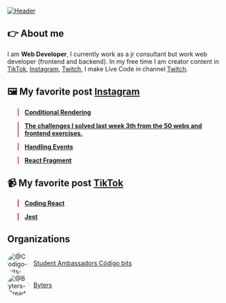 [![Header](https://raw.githubusercontent.com/alexandercddev/alexandercddev/main/banner-github.jpg "Header")](https://www.youtube.com/channel/UCmXXKj2lTr8J1zh3KCTj2XQ?sub_confirmation=1)

## 👉 About me
I am **Web Developer**, I currently work as a jr consultant but work web developer (frontend and backend). In my free time I am creator content in [TikTok](https://www.tiktok.com/@alexandercds), [Instagram](https://www.instagram.com/alexandercds.cs/?hl=es-la), [Twitch](https://twitch.tv/arthurreset), I make Live Code in channel [Twitch](https://twitch.tv/arthurreset).

## 🖼️ My favorite post [Instagram](https://www.instagram.com/alexandercds.cs/?hl=es-la)
<div>
    <blockquote style="border-color: #e43f5d"> 
        <a href="https://www.instagram.com/p/CUm_l-CtBaG/" target="_blank"> 
            <b>Conditional Rendering</b>
        </a>
    </blockquote>
</div>

<div>
    <blockquote style="border-color: #e43f5d">  
        <a href="https://www.instagram.com/p/CUh2AYstFju/">
            <b>The challenges I solved last week 3th from the 50 webs and frontend exercises.</b>
        </a>
    </blockquote>
</div>

<div>
    <blockquote style="border-color: #e43f5d"> 
        <a href="https://www.instagram.com/p/CUcli4gFiUZ/" target="_blank">
            <b>Handling Events</b>
        </a>
    </blockquote>
</div>

<div>
    <blockquote style="border-color: #e43f5d">  
        <a href="https://www.instagram.com/p/CUaAv7CloeS/" target="_blank">
            <b>React Fragment</b>
        </a>
    </blockquote>
</div>

## 📹 My favorite post [TikTok](https://www.tiktok.com/@alexandercds)

<div>
    <blockquote style="border-color: #ee1b50">  
        <a href="https://www.tiktok.com/@alexandercds/video/7011150290338565381?is_copy_url=1&is_from_webapp=v1" target="_blank">
            <b> Coding React </b>
        </a>
    </blockquote>
</div>

<div>
    <blockquote style="border-color: #ee1b50"> 
        <a href="https://www.tiktok.com/@alexandercds/video/6995985988250012934?is_copy_url=1&is_from_webapp=v1" target="_blank">
            <b>
                Jest
            </b>
        </a>
    </blockquote>
</div>

## Organizations

<div style="display:flex">
    <a aria-label="Codigo-bits-Student-Ambassadors" href="/Codigo-bits-Student-Ambassadors">
        <img style="border-radius: 50%" height="50" width="50" alt="@Codigo-bits-Student-Ambassadors" src="https://avatars.githubusercontent.com/u/91921077?s=180&amp;v=4">
    </a>
    <div style="display:flex; align-items:center; margin-left: 10px">
        <a href="/Codigo-bits-Student-Ambassadors">Student Ambassadors Código bits </a>
    </div>
</div>

<div style="display:flex">
    <a aria-label="Byters-Creadores-de-contenido" href="/Byters-Creadores-de-contenido">
        <img style="border-radius: 50%" height="50" width="50" alt="@Byters-Creadores-de-contenido" src="https://avatars.githubusercontent.com/u/91903111?s=180&v=4">
    </a>
    <div style="display:flex; align-items:center; margin-left: 10px">
        <a href="/Byters-Creadores-de-contenido">Byters</a>
    </div>
</div>
